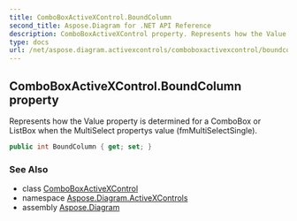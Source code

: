 ```yaml
---
title: ComboBoxActiveXControl.BoundColumn
second_title: Aspose.Diagram for .NET API Reference
description: ComboBoxActiveXControl property. Represents how the Value property is determined for a ComboBox or ListBox when the MultiSelect propertys value fmMultiSelectSingle
type: docs
url: /net/aspose.diagram.activexcontrols/comboboxactivexcontrol/boundcolumn/
---
```

## ComboBoxActiveXControl.BoundColumn property

Represents how the Value property is determined for a ComboBox or ListBox when the MultiSelect propertys value (fmMultiSelectSingle).

```csharp
public int BoundColumn { get; set; }
```

### See Also

* class [ComboBoxActiveXControl](../)
* namespace [Aspose.Diagram.ActiveXControls](../../comboboxactivexcontrol/)
* assembly [Aspose.Diagram](../../../)


